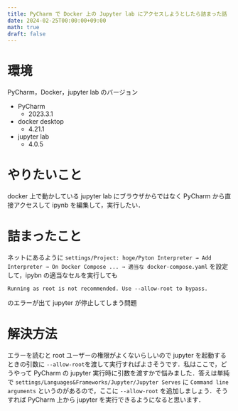 ```yaml
---
title: PyCharm で Docker 上の Jupyter lab にアクセスしようとしたら詰まった話
date: 2024-02-25T00:00:00+09:00
math: true
draft: false
---
```


# 環境
PyCharm，Docker，jupyter lab のバージョン
- PyCharm
    - 2023.3.1
- docker desktop 
    - 4.21.1
- jupyter lab
    - 4.0.5

<!--more-->

# やりたいこと
docker 上で動かしている jupyter lab にブラウザからではなく PyCharm から直接アクセスして ipynb を編集して，実行したい．

# 詰まったこと
ネットにあるように `settings/Project: hoge/Pyton Interpreter → Add Interpreter → On Docker Compose ... → 適当な docker-compose.yaml`
を設定して，ipybn の適当なセルを実行しても

```
Running as root is not recommended. Use --allow-root to bypass.
```

のエラーが出て jupyter が停止してしまう問題

# 解決方法
エラーを読むと root ユーザーの権限がよくないらしいので jupyter を起動するときの引数に `--allow-root`を渡して実行すればよさそうです．私はここで，どうやって PyCharm の jupyter 実行時に引数を渡すかで悩みました．答えは単純で `settings/Languages&Frameworks/Jupyter/Jupyter Serves` に `Command line arguments` というのがあるので，ここに `--allow-root` を追加しましょう．そうすれば PyCharm 上から jupyter を実行できるようになると思います．
